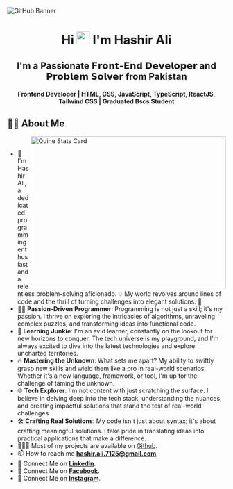 ![GitHub Banner](https://github.com/Hashuudev/Hashuudev/assets/94761963/c81a95df-f5c7-4b1b-832e-0924bcde7014)

<h1 align="center">Hi <img src="https://blog.joypixels.com/content/images/2019/06/waving_hand_sign_1024.gif" width="30px"> I'm <b>Hashir Ali</b></h1>

<h2 align="center"><b>I'm a Passionate 𝗙𝗿𝗼𝗻𝘁-𝗘𝗻𝗱 𝗗𝗲𝘃𝗲𝗹𝗼𝗽𝗲𝗿 and 𝗣𝗿𝗼𝗯𝗹𝗲𝗺 𝗦𝗼𝗹𝘃𝗲𝗿 from Pakistan</b></h2>

<h4 align="center"><b>Frontend Developer | HTML, CSS, JavaScript, TypeScript, ReactJS, Tailwind CSS | Graduated Bscs Student</b></h4>

## 🙋‍♂️ About Me

<a><img align="right" src="https://stats.quine.sh/Hashuudev/github?theme=dark" alt="Quine Stats Card" title="Quine Stats Card" width="450" height="350" /></a> 

<br>

- 🥋 I'm Hashir Ali, a dedicated programming enthusiast and a relentless problem-solving aficionado. 💡 My world revolves around lines of code and the thrill of turning challenges into elegant solutions. 🚀
- 👨‍💻 **Passion-Driven Programmer**: Programming is not just a skill; it's my passion. I thrive on exploring the intricacies of algorithms, unraveling complex puzzles, and transforming ideas into functional code.
- 🧠 **Learning Junkie**: I'm an avid learner, constantly on the lookout for new horizons to conquer. The tech universe is my playground, and I'm always excited to dive into the latest technologies and explore uncharted territories.
- 🔥 **Mastering the Unknown**: What sets me apart? My ability to swiftly grasp new skills and wield them like a pro in real-world scenarios. Whether it's a new language, framework, or tool, I'm up for the challenge of taming the unknown.
- 🌐 **Tech Explorer**: I'm not content with just scratching the surface. I believe in delving deep into the tech stack, understanding the nuances, and creating impactful solutions that stand the test of real-world challenges.
- 🛠️ **Crafting Real Solutions**: My code isn't just about syntax; it's about crafting meaningful solutions. I take pride in translating ideas into practical applications that make a difference.
- 👨🏻‍💻 Most of my projects are available on [Github](https://github.com/Hashuudev "GitHub Profile").
- 📫 How to reach me **hashir.ali.7125@gmail.com**.
- 🔗 Connect Me on [**Linkedin**](https://www.linkedin.com/in/hashir-ali-dev/ "LinkedIn Profile").
- 🔗 Connect Me on [**Facebook**]([https://twitter.com/Alkaison/](https://www.facebook.com/hashir.rana.904) "Facebook Profile").
- 🔗 Connect Me on [**Instagram**](https://www.instagram.com/hashir_alii_xd/ "Instagram Profile").
